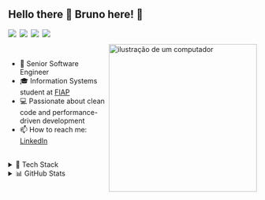 ## Hello there 👋 Bruno here! 🚀

<div style="display: flex; gap: 0.5em; margin-bottom: 1em;">
  <img src="https://img.shields.io/badge/-Full%20Stack-blue?style=flat&color=grey"/>
  <img src="https://img.shields.io/badge/-TypeScript-blue?style=flat&color=grey"/>
  <img src="https://img.shields.io/badge/-Go-blue?style=flat&color=grey"/>
  <img src="https://img.shields.io/badge/-Cloud-blue?style=flat&color=grey"/>
</div>

<img src="https://raw.githubusercontent.com/MicaelliMedeiros/micaellimedeiros/master/image/computer-illustration.png" alt="ilustração de um computador" min-width="300px" max-width="300px" width="300px" align="right" style="margin-bottom: 10px;">

<br>

- 🚀 Senior Software Engineer
- 🎓 Information Systems student at [FIAP](https://www.fiap.com.br/online/graduacao/bacharelado/sistemas-de-informacao/)
- 💻 Passionate about clean code and performance-driven development
- 📫 How to reach me: [LinkedIn](https://www.linkedin.com/in/brunownk)

<br>

<details>
<summary>💼 Tech Stack</summary>
  
##### Languages
<div>
  <a href="https://www.typescriptlang.org/" target="_blank"><img src="https://img.shields.io/badge/TypeScript-444C56?style=flat&logo=typescript&logoColor=white" /></a>
  <a href="https://go.dev/" target="_blank"><img src="https://img.shields.io/badge/Go-444C56?style=flat&logo=go&logoColor=white" /></a>
</div>

##### Frontend
<div>
  <a href="https://react.dev/" target="_blank"><img src="https://img.shields.io/badge/React-444C56?style=flat&logo=react&logoColor=white" /></a>
  <a href="https://nextjs.org/" target="_blank"><img src="https://img.shields.io/badge/Next.js-444C56?style=flat&logo=next.js&logoColor=white" /></a>
  <a href="https://reactnative.dev/" target="_blank"><img src="https://img.shields.io/badge/React%20Native-444C56?style=flat&logo=react&logoColor=white" /></a>
  <a href="https://www.electronjs.org/" target="_blank"><img src="https://img.shields.io/badge/Electron-444C56?style=flat&logo=electron&logoColor=white" /></a>
</div>

##### Backend
<div>
  <a href="https://nodejs.org/" target="_blank"><img src="https://img.shields.io/badge/Node.js-444C56?style=flat&logo=nodedotjs&logoColor=white" /></a>
  <a href="https://expressjs.com/" target="_blank"><img src="https://img.shields.io/badge/Express-444C56?style=flat&logo=express&logoColor=white" /></a>
  <a href="https://nestjs.com/" target="_blank"><img src="https://img.shields.io/badge/NestJS-444C56?style=flat&logo=nestjs&logoColor=white" /></a>
</div>

##### Cloud & Infrastructure
<div>
  <a href="https://aws.amazon.com/" target="_blank"><img src="https://img.shields.io/badge/AWS-444C56?style=flat&logo=amazon-aws&logoColor=white" /></a>
  <a href="https://www.docker.com/" target="_blank"><img src="https://img.shields.io/badge/Docker-444C56?style=flat&logo=docker&logoColor=white" /></a>
  <a href="https://kubernetes.io/" target="_blank"><img src="https://img.shields.io/badge/Kubernetes-444C56?style=flat&logo=kubernetes&logoColor=white" /></a>
  <a href="https://github.com/features/actions" target="_blank"><img src="https://img.shields.io/badge/GitHub%20Actions-444C56?style=flat&logo=github-actions&logoColor=white" /></a>
  <a href="https://nginx.org/" target="_blank"><img src="https://img.shields.io/badge/Nginx-444C56?style=flat&logo=nginx&logoColor=white" /></a>
</div>

##### Databases
<div>
  <a href="https://www.mongodb.com/" target="_blank"><img src="https://img.shields.io/badge/MongoDB-444C56?style=flat&logo=mongodb&logoColor=white" /></a>
  <a href="https://www.postgresql.org/" target="_blank"><img src="https://img.shields.io/badge/PostgreSQL-444C56?style=flat&logo=postgresql&logoColor=white" /></a>
  <a href="https://redis.io/" target="_blank"><img src="https://img.shields.io/badge/Redis-444C56?style=flat&logo=redis&logoColor=white" /></a>
</div>

##### Message Brokers
<div>
  <a href="https://www.rabbitmq.com/" target="_blank"><img src="https://img.shields.io/badge/RabbitMQ-444C56?style=flat&logo=rabbitmq&logoColor=white" /></a>
  <a href="https://kafka.apache.org/" target="_blank"><img src="https://img.shields.io/badge/Kafka-444C56?style=flat&logo=apachekafka&logoColor=white" /></a>
</div>
</details>


<details>
<summary>📊 GitHub Stats</summary>

<br>

<div style="display: flex; flex-wrap: wrap; gap: 1em;">
  <img height="160" src="https://github-readme-stats.vercel.app/api?username=brunownk&theme=material-palenight&show_icons=true&hide_border=true&include_all_commits=true&count_private=true&border_radius=10" />
  <img height="160" src="https://github-readme-stats.vercel.app/api/top-langs/?username=brunownk&theme=material-palenight&hide_border=true&layout=compact&border_radius=10" />
  <img height="160" src="https://github-readme-streak-stats.herokuapp.com/?user=brunownk&theme=material-palenight&hide_border=true&border_radius=10" />
</div>

<br>
</details>
